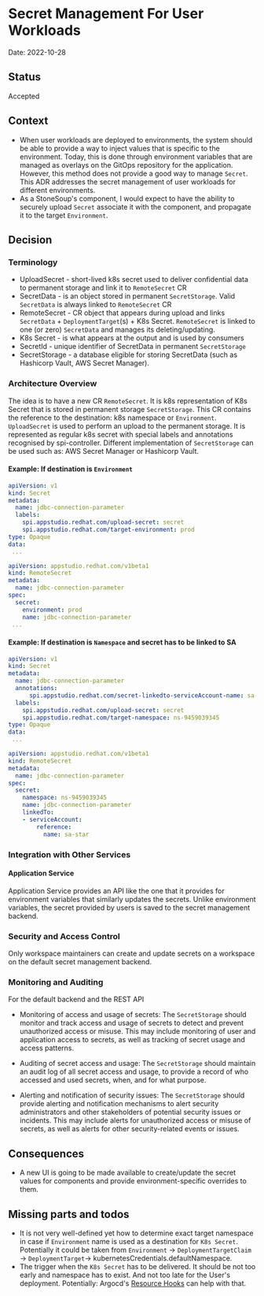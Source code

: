 # Secret Management For User Workloads

Date: 2022-10-28

## Status

Accepted

## Context

* When user workloads are deployed to environments, the system should be able to provide a way to inject values that is specific to the environment. Today, this is done through environment variables that are managed as overlays on the GitOps repository for the application. However, this method does not provide a good way to manage `Secret`. This ADR addresses the secret management of user workloads for different environments.
* As a StoneSoup's component, I would expect to have the ability to securely upload `Secret` associate it with the component, and propagate it to the target `Environment`.

## Decision

### Terminology

- UploadSecret - short-lived k8s secret used to deliver confidential data to permanent storage and link it to `RemoteSecret` CR
- SecretData  - is an object stored in permanent `SecretStorage`. Valid `SecretData` is always linked to `RemoteSecret` CR
- RemoteSecret - CR object that appears during upload and links `SecretData` + `DeploymentTarget`(s) + K8s Secret. `RemoteSecret` is linked to one (or zero) `SecretData` and manages its deleting/updating.
- K8s Secret   - is what appears at the output and is used by consumers
- SecretId - unique identifier of SecretData in permanent `SecretStorage`
- SecretStorage - a database eligible for storing SecretData (such as Hashicorp Vault, AWS Secret Manager).


### Architecture Overview

The idea is to have a new CR `RemoteSecret`. It is k8s representation of  K8s Secret that is stored in permanent storage `SecretStorage`. This CR contains the reference to the destination: k8s namespace or `Environment`. `UploadSecret` is used to perform an upload to the permanent storage. It is represented as regular k8s secret with special labels and annotations recognised by spi-controller. Different implementation of `SecretStorage` can be used such as: AWS Secret Manager or Hashicorp Vault.



#### Example: If destination is `Environment`
```yaml
apiVersion: v1
kind: Secret
metadata:
  name: jdbc-connection-parameter
  labels:
    spi.appstudio.redhat.com/upload-secret: secret
    spi.appstudio.redhat.com/target-environment: prod
type: Opaque
data:
 ...
```

```yaml
apiVersion: appstudio.redhat.com/v1beta1
kind: RemoteSecret
metadata:
  name: jdbc-connection-parameter
spec:
  secret:
    environment: prod
    name: jdbc-connection-parameter
 ...
```

#### Example: If destination is `Namespace` and secret has to be linked to SA
```yaml
apiVersion: v1
kind: Secret
metadata:
  name: jdbc-connection-parameter
  annotations:
      spi.appstudio.redhat.com/secret-linkedto-serviceAccount-name: sa-star
  labels:
    spi.appstudio.redhat.com/upload-secret: secret
    spi.appstudio.redhat.com/target-namespace: ns-9459039345
type: Opaque
data:
 ...
```



```yaml
apiVersion: appstudio.redhat.com/v1beta1
kind: RemoteSecret
metadata:
  name: jdbc-connection-parameter
spec:
  secret:
    namespace: ns-9459039345
    name: jdbc-connection-parameter
    linkedTo:
    - serviceAccount:
        reference:
          name: sa-star
```

### Integration with Other Services

#### Application Service
Application Service provides an API like the one that it provides for environment variables that similarly updates the secrets. Unlike environment variables, the secret provided by users is saved to the secret management backend.

### Security and Access Control

Only workspace maintainers can create and update secrets on a workspace on the default secret management backend.

### Monitoring and Auditing

For the default backend and the REST API

* Monitoring of access and usage of secrets: The `SecretStorage` should monitor and track access and usage of secrets to detect and prevent unauthorized access or misuse. This may include monitoring of user and application access to secrets, as well as tracking of secret usage and access patterns.

* Auditing of secret access and usage: The `SecretStorage` should maintain an audit log of all secret access and usage, to provide a record of who accessed and used secrets, when, and for what purpose.

* Alerting and notification of security issues: The `SecretStorage` should provide alerting and notification mechanisms to alert security administrators and other stakeholders of potential security issues or incidents. This may include alerts for unauthorized access or misuse of secrets, as well as alerts for other security-related events or issues.

## Consequences

* A new UI is going to be made available to create/update the secret values for components and provide environment-specific overrides to them.

## Missing parts and todos
 - It is not very well-defined yet how to determine exact target namespace in case if `Environment` name is used as a destination for `K8s Secret`. Potentially it could be taken from `Environment` -> `DeploymentTargetClaim` -> `DeploymentTarget`-> kubernetesCredentials.defaultNamespace.
 - The trigger when the `K8s Secret` has to be delivered. It should be not too early and namespace has to exist. And not too late for the User's deployment. Potentially: Argocd's [Resource Hooks](https://argo-cd.readthedocs.io/en/stable/user-guide/resource_hooks/) can help with that.
